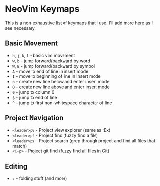 # NeoVim Keymaps

This is a non-exhaustive list of keymaps that I use. I'll add more here as I see necessary.

## Basic Movement
* `h`, `j`, `k`, `l` - basic vim movement
* `w`, `b` - jump forward/backward by word
* `W`, `B` - jump forward/backward by symbol
* `A` - move to end of line in insert mode
* `I` - move to beginning of line in insert mode
* `o` - create new line below and enter insert mode
* `O` - create new line above and enter insert mode
* `0` - jump to column 0
* `$` - jump to end of line
* `^` - jump to first non-whitespace character of line


## Project Navigation
* `<leader>pv` - Project view explorer (same as :Ex)
* `<leader>pf` - Project find (fuzzy find a file)
* `<leader>ps` - Project search (grep through project and find all files that match)
* `<C-p>` - Project git find (fuzzy find all files in Git)

## Editing
* `z` - folding stuff (and more)
